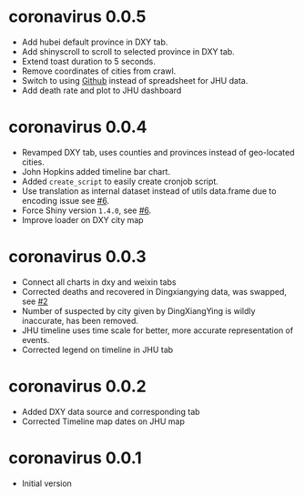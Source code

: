 # coronavirus 0.0.5

- Add hubei default province in DXY tab.
- Add shinyscroll to scroll to selected province in DXY tab.
- Extend toast duration to 5 seconds.
- Remove coordinates of cities from crawl.
- Switch to using [Github](https://github.com/CSSEGISandData/2019-nCoV) instead of spreadsheet for JHU data.
- Add death rate and plot to JHU dashboard

# coronavirus 0.0.4

- Revamped DXY tab, uses counties and provinces instead of geo-located cities.
- John Hopkins added timeline bar chart.
- Added `create_script` to easily create cronjob script.
- Use translation as internal dataset instead of utils data.frame due to encoding issue see [#6](https://github.com/JohnCoene/coronavirus/issues/6).
- Force Shiny version `1.4.0`, see [#6](https://github.com/JohnCoene/coronavirus/issues/6).
- Improve loader on DXY city map

# coronavirus 0.0.3

- Connect all charts in dxy and weixin tabs
- Corrected deaths and recovered in Dingxiangying data, was swapped, see [#2](https://github.com/JohnCoene/coronavirus/issues/2)
- Number of suspected by city given by DingXiangYing is wildly inaccurate, has been removed.
- JHU timeline uses time scale for better, more accurate representation of events.
- Corrected legend on timeline in JHU tab

# coronavirus 0.0.2

- Added DXY data source and corresponding tab
- Corrected Timeline map dates on JHU map

# coronavirus 0.0.1

* Initial version
